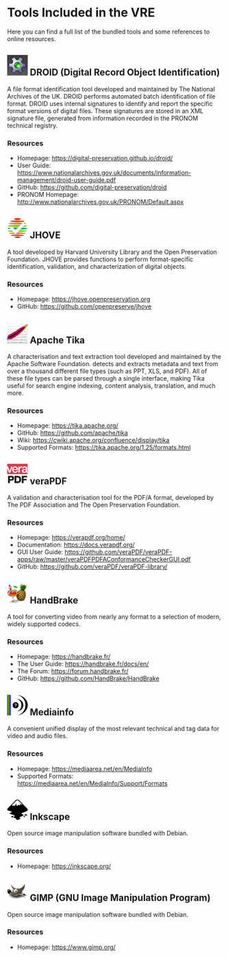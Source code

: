 # Tools Included in the VRE
Here you can find a full list of the bundled tools and some references to online resources.

## ![DROID icon](../assets/img/icons/droid.png "DROID icon") DROID (Digital Record Object Identification)
A file format identification tool developed and maintained by The National Archives of the UK.
DROID performs automated batch identification of file format. DROID uses internal signatures
to identify and report the specific format versions of digital files. These signatures are stored in an XML signature file, generated from information recorded in the PRONOM technical registry.

### Resources
* Homepage: <https://digital-preservation.github.io/droid/>
* User Guide: <https://www.nationalarchives.gov.uk/documents/information-management/droid-user-guide.pdf>
* GitHub: <https://github.com/digital-preservation/droid>
* PRONOM Homepage: <http://www.nationalarchives.gov.uk/PRONOM/Default.aspx>

## ![JHOVE icon](../assets/img/icons/jhove.png "JHOVE icon") JHOVE
A tool developed by Harvard University Library and the Open Preservation Foundation.
JHOVE provides functions to perform format-specific identification, validation, and characterization of digital objects.

### Resources
* Homepage: <https://jhove.openpreservation.org>
* GitHub: <https://github.com/openpreserve/jhove>

## ![Tika icon](../assets/img/icons/tika.jpg "Tika icon") Apache Tika
A characterisation and text extraction tool developed and maintained by the Apache Software Foundation.
detects and extracts metadata and text from over a thousand different file types (such as PPT, XLS, and PDF). All of these file types can be parsed through a single interface, making Tika useful for search engine indexing, content analysis, translation, and much more.

### Resources
* Homepage: <https://tika.apache.org/>
* GitHub: <https://github.com/apache/tika>
* Wiki: <https://cwiki.apache.org/confluence/display/tika>
* Supported Formats: <https://tika.apache.org/1.25/formats.html>

## ![veraPDF icon](../assets/img/icons/verapdf.png "veraPDF icon") veraPDF
A validation and characterisation tool for the PDF/A format, developed by The PDF Association and The Open Preservation Foundation.

### Resources
* Homepage: <https://verapdf.org/home/>
* Documentation: <https://docs.verapdf.org/>
* GUI User Guide: <https://github.com/veraPDF/veraPDF-apps/raw/master/veraPDFPDFAConformanceCheckerGUI.pdf>
* GitHub: <https://github.com/veraPDF/veraPDF-library/>

## ![HandBrake icon](../assets/img/icons/handbrake.png "HandBrake icon") HandBrake
A tool for converting video from nearly any format to a selection of modern, widely supported codecs.

### Resources
* Homepage: <https://handbrake.fr/>
* The User Guide: <https://handbrake.fr/docs/en/>
* The Forum: <https://forum.handbrake.fr/>
* GitHub: <https://github.com/HandBrake/HandBrake>

## ![Mediainfo icon](../assets/img/icons/mediainfo.png "Mediainfo icon") Mediainfo
A convenient unified display of the most relevant technical and tag data for video and audio files.

### Resources
* Homepage: <https://mediaarea.net/en/MediaInfo>
* Supported Formats: <https://mediaarea.net/en/MediaInfo/Support/Formats>

## ![Inkscape icon](../assets/img/icons/inkscape.png "Inkscape icon") Inkscape
Open source image manipulation software bundled with Debian.

### Resources
* Homepage: <https://inkscape.org/>

## ![GIMP icon](../assets/img/icons/gimp.png "Inkscape icon") GIMP (GNU Image Manipulation Program)
Open source image manipulation software bundled with Debian.

### Resources
* Homepage: <https://www.gimp.org/>
